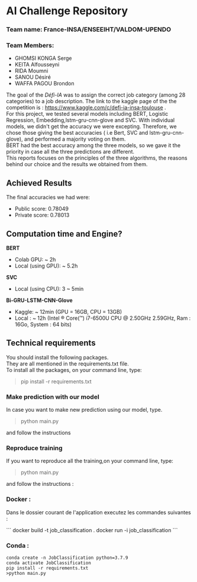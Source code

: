 # AI Challenge Repository

### Team name: France-INSA/ENSEEIHT/VALDOM-UPENDO
### Team Members: 
* GHOMSI KONGA Serge <vr> 
* KEITA Alfousseyni
* RIDA Moumni
* SANOU Désiré
* WAFFA PAGOU Brondon


The goal of the *Défi-IA* was to  assign the correct job category (among 28 categories) to a job description. 
The link to the kaggle page of the the competition is : https://www.kaggle.com/c/defi-ia-insa-toulouse .<br>
For this project, we tested several models including BERT, Logistic Regression, Embedding,lstm-gru-cnn-glove and SVC. 
With individual models, we didn't get the accuracy we were excepting. 
Therefore, we chose those giving the best accuracies ( i.e Bert, SVC and lstm-gru-cnn-glove), and performed a majority voting on them. <br> 
BERT had the best accuracy among the three models, so we gave it the priority in case all the three predictions are different. <br>
This reports focuses on the principles of the three algorithms, the reasons behind our choice and the results we obtained from them.

## Achieved Results
The final accuracies we had were:
* Public score:  0.78049
* Private score: 0.78013

## Computation time and Engine?
**BERT** 
* Colab GPU: ~ 2h
* Local (using GPU): ~ 5.2h 

**SVC**
* Local (using CPU): 3 ~ 5min

**Bi-GRU-LSTM-CNN-Glove**
* Kaggle: ~ 12min  (GPU = 16GB, CPU = 13GB)
* Local : ~ 12h  (Intel ® Core(™) i7-6500U CPU @ 2.50GHz 2.59GHz, Ram : 16Go, System : 64 bits)
 
## Technical requirements

You should install the following packages. <br>
They are all mentioned in the requirements.txt file. <br>
To install all the packages, on your command line, type: 
> pip install -r requirements.txt

### Make prediction with our model
In case you want to make new prediction using our model, type.
> python main.py 

and follow the instructions
### Reproduce training
If you want to reproduce all the training,on your command line, type:
> python main.py 

and follow the instructions :

### Docker :
<p>Dans le dossier courant de l'application executez les commandes suivantes : </p>
```
docker build -t job_classification .
docker run -i job_classification
```

### Conda :

 ```
 conda create -n JobClassification python=3.7.9
conda activate JobClassification
pip install -r requirements.txt 
>python main.py
```


